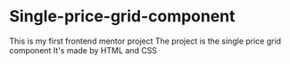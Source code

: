 # Single-price-grid-component

This is my first frontend mentor project 
The project is the single price grid component
It's made by HTML and CSS
